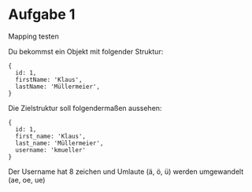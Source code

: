 # Aufgabe 1

Mapping testen

Du bekommst ein Objekt mit folgender Struktur:

```
{
  id: 1,
  firstName: 'Klaus',
  lastName: 'Müllermeier',
}
```

Die Zielstruktur soll folgendermaßen aussehen:

```
{
  id: 1,
  first_name: 'Klaus',
  last_name: 'Müllermeier',
  username: 'kmueller'
}
```

Der Username hat 8 zeichen und Umlaute (ä, ö, ü) werden umgewandelt (ae, oe, ue)

